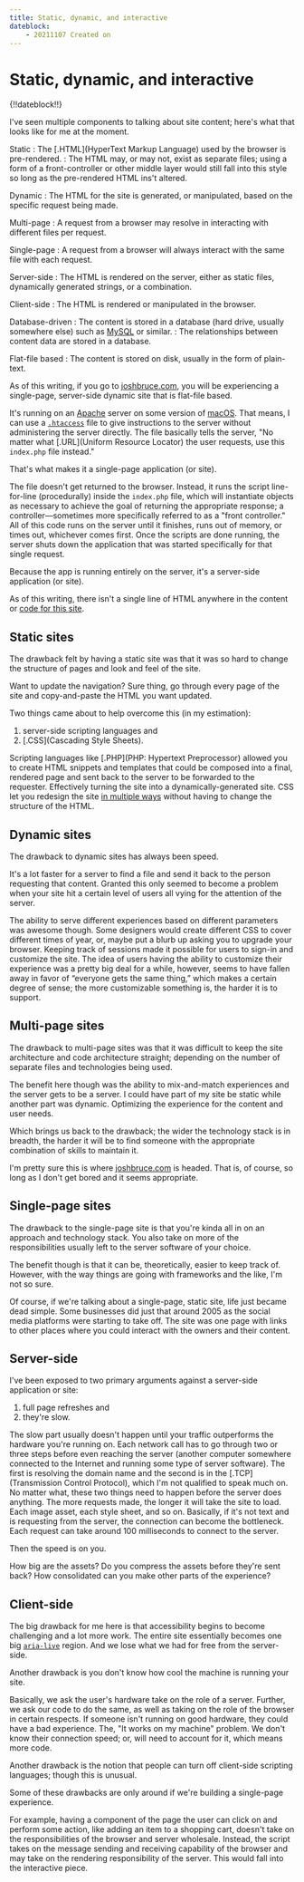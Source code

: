 ```yaml
---
title: Static, dynamic, and interactive
dateblock:
    - 20211107 Created on
---
```


# Static, dynamic, and interactive

{!!dateblock!!}

I've seen multiple components to talking about site content; here's what that looks like for me at the moment.

Static
:   The [.HTML](HyperText Markup Language) used by the browser is pre-rendered.
:   The HTML may, or may not, exist as separate files; using a form of a front-controller or other middle layer would still fall into this style so long as the pre-rendered HTML ins't altered.

Dynamic
:   The HTML for the site is generated, or manipulated, based on the specific request being made.

Multi-page
:   A request from a browser may resolve in interacting with different files per request.

Single-page
:   A request from a browser will always interact with the same file with each request.

Server-side
:   The HTML is rendered on the server, either as static files, dynamically generated strings, or a combination.

Client-side
:   The HTML is rendered or manipulated in the browser.

Database-driven
:   The content is stored in a database (hard drive, usually somewhere else) such as [MySQL](https://www.mysql.com) or similar.
:   The relationships between content data are stored in a database.

Flat-file based
:   The content is stored on disk, usually in the form of plain-text.

As of this writing, if you go to [joshbruce.com](https://joshbruce.com), you will be experiencing a single-page, server-side dynamic site that is flat-file based.

It's running on an [Apache](https://httpd.apache.org) server on some version of [macOS](https://www.apple.com/macos/). That means, I can use a [`.htaccess`](https://github.com/8fold/site-joshbruce.com/blob/c5947f597f017983380d91a01b4cec834ef9b357/public/.htaccess) file to give instructions to the server without administering the server directly. The file basically tells the server, "No matter what [.URL](Uniform Resource Locator) the user requests, use this `index.php` file instead."

That's what makes it a single-page application (or site).

The file doesn't get returned to the browser. Instead, it runs the script line-for-line (procedurally) inside the `index.php` file, which will instantiate objects as necessary to achieve the goal of returning the appropriate response; a controller—sometimes more specifically referred to as a "front controller." All of this code runs on the server until it finishes, runs out of memory, or times out, whichever comes first. Once the scripts are done running, the server shuts down the application that was started specifically for that single request.

Because the app is running entirely on the server, it's a server-side application (or site).

As of this writing, there isn't a single line of HTML anywhere in the content or [code for this site](https://github.com/8fold/site-joshbruce.com).

## Static sites

The drawback felt by having a static site was that it was so hard to change the structure of pages and look and feel of the site.

Want to update the navigation? Sure thing, go through every page of the site and copy-and-paste the HTML you want updated.

Two things came about to help overcome this (in my estimation):

1. server-side scripting languages and
2. [.CSS](Cascading Style Sheets).

Scripting languages like [.PHP](PHP: Hypertext Preprocessor) allowed you to create HTML snippets and templates that could be composed into a final, rendered page and sent back to the server to be forwarded to the requester. Effectively turning the site into a dynamically-generated site. CSS let you redesign the site [in multiple ways](http://www.csszengarden.com) without having to change the structure of the HTML.

## Dynamic sites

The drawback to dynamic sites has always been speed.

It's a lot faster for a server to find a file and send it back to the person requesting that content. Granted this only seemed to become a problem when your site hit a certain level of users all vying for the attention of the server.

The ability to serve different experiences based on different parameters was awesome though. Some designers would create different CSS to cover different times of year, or, maybe put a blurb up asking you to upgrade your browser. Keeping track of sessions made it possible for users to sign-in and customize the site. The idea of users having the ability to customize their experience was a pretty big deal for a while, however, seems to have fallen away in favor of “everyone gets the same thing,” which makes a certain degree of sense; the more customizable something is, the harder it is to support.

## Multi-page sites

The drawback to multi-page sites was that it was difficult to keep the site architecture and code architecture straight; depending on the number of separate files and technologies being used.

The benefit here though was the ability to mix-and-match experiences and the server gets to be a server. I could have part of my site be static while another part was dynamic. Optimizing the experience for the content and user needs.

Which brings us back to the drawback; the wider the technology stack is in breadth, the harder it will be to find someone with the appropriate combination of skills to maintain it. 

I'm pretty sure this is where [joshbruce.com](https://joshbruce.com) is headed. That is, of course, so long as I don't get bored and it seems appropriate.

## Single-page sites

The drawback to the single-page site is that you're kinda all in on an approach and technology stack. You also take on more of the responsibilities usually left to the server software of your choice.

The benefit though is that it can be, theoretically, easier to keep track of. However, with the way things are going with frameworks and the like, I'm not so sure.

Of course, if we're talking about a single-page, static site, life just became dead simple. Some businesses did just that around 2005 as the social media platforms were starting to take off. The site was one page with links to other places where you could interact with the owners and their content.

## Server-side

I've been exposed to two primary arguments against a server-side application or site:

1. full page refreshes and
2. they're slow.

The slow part usually doesn't happen until your traffic outperforms the hardware you're running on. Each network call has to go through two or three steps before even reaching the server (another computer somewhere connected to the Internet and running some type of server software). The first is resolving the domain name and the second is in the [.TCP](Transmission Control Protocol), which I'm not qualified to speak much on. No matter what, these two things need to happen before the server does anything. The more requests made, the longer it will take the site to load. Each image asset, each style sheet, and so on. Basically, if it's not text and is requesting from the server, the connection can become the bottleneck. Each request can take around 100 milliseconds to connect to the server.

Then the speed is on you.

How big are the assets? Do you compress the assets before they're sent back? How consolidated can you make other parts of the experience?

## Client-side

The big drawback for me here is that accessibility begins to become challenging and a lot more work. The entire site essentially becomes one big [`aria-live`](https://developer.mozilla.org/en-US/docs/Web/Accessibility/ARIA/ARIA_Live_Regions) region. And we lose what we had for free from the server-side.

Another drawback  is you don't know how cool the machine is running your site.

Basically, we ask the user's hardware take on the role of a server. Further, we ask our code to do the same, as well as taking on the role of the browser in certain respects. If someone isn't running on good hardware, they could have a bad experience. The, "It works on my machine" problem. We don't know their connection speed; or, will need to account for it, which means more code.

Another drawback is the notion that people can turn off client-side scripting languages; though this is unusual.

Some of these drawbacks are only around if we're building a single-page experience.

For example, having a component of the page the user can click on and perform some action, like adding an item to a shopping cart, doesn't take on the responsibilities of the browser and server wholesale. Instead, the script takes on the message sending and receiving capability of the browser and may take on the rendering responsibility of the server. This would fall into the interactive piece.

